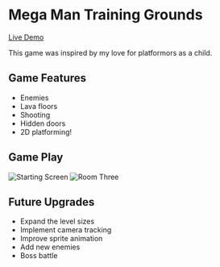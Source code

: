 # Mega Man Training Grounds
[Live Demo](https://kevin4052.github.io/project-game-platformer/)

This game was inspired by my love for platformors as a child.

## Game Features
* Enemies
* Lava floors
* Shooting
* Hidden doors
* 2D platforming!

## Game Play
![Starting Screen](https://github.com/kevin4052/project-game-platformer/blob/master/images/demo-start.JPG)
![Room Three](https://github.com/kevin4052/project-game-platformer/blob/master/images/demo-room3.JPG)

## Future Upgrades
* Expand the level sizes
* Implement camera tracking
* Improve sprite animation
* Add new enemies
* Boss battle
